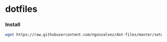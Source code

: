 # dotfiles

### Install

```bash
wget https://raw.githubusercontent.com/ngonzalvez/dot-files/master/setup.sh | sh
```



